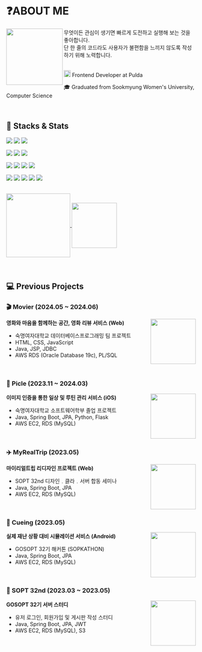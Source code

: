 
# ❓ABOUT ME
<img height="150" align="left" src="https://github.com/user-attachments/assets/b8d518d5-9930-48d4-813e-1eeea2b2428d"/>


무엇이든 관심이 생기면 빠르게 도전하고 실행해 보는 것을 좋아합니다.<br/>
단 한 줄의 코드라도 사용자가 불편함을 느끼지 않도록 작성하기 위해 노력합니다.<br/>
<br/>
<p>
  <img src="https://pulda.net/img/footer_logo.da7ac1ad.png", width=18, height=18> Frontend Developer at Pulda
</p>
<p>
  🎓 Graduated from Sookmyung Women's University, Computer Science
</p>
<br/>

## 🚀 Stacks & Stats

<p>
  <img src="https://img.shields.io/badge/Dart-0175C2?style=flat-square&logo=dart&logoColor=white">
  <img src="https://img.shields.io/badge/Flutter-02569B?style=flat-square&logo=flutter&logoColor=white">
  <img src="https://img.shields.io/badge/GetX-8A2BE2?style=flat-square&logo=flutter&logoColor=white">
</p>
<p>
  <img src="https://img.shields.io/badge/Java-1A6C80?style=flat-square&logo=openjdk&logoColor=white">
  <img src="https://img.shields.io/badge/Spring Boot-6DB33F?style=flat-square&logo=spring&logoColor=white">
  <img src="https://img.shields.io/badge/Hibernate-59666C?style=flat-square&logo=Hibernate&logoColor=white">
</p>
<p>
  <img src="https://img.shields.io/badge/MYSQL-4479A1?style=flat-square&logo=MYSQL&logoColor=white">
  <img src="https://img.shields.io/badge/Amazon EC2-FF9900?style=flat-square&logo=amazonec2&logoColor=white">
  <img src="https://img.shields.io/badge/Amazon RDS-527FFF?style=flat-square&logo=amazonrds&logoColor=white">
  <img src="https://img.shields.io/badge/Amazon S3-569A31?style=flat-square&logo=amazons3&logoColor=white">
</p>
<p>
  <img src="https://img.shields.io/badge/Jira-0052CC?style=flat-square&logo=Jira&logoColor=white"/>
  <img src="https://img.shields.io/badge/Confluence-172B4D?style=flat-square&logo=Confluence&logoColor=white"/>
  <img src="https://img.shields.io/badge/Notion-000000?style=flat-square&logo=Notion&logoColor=white"/>
  <img src="https://img.shields.io/badge/GitHub-181717?style=flat-square&logo=GitHub&logoColor=white"/>
  <img src="https://img.shields.io/badge/Git-F05032?style=flat-square&logo=Git&logoColor=white"/>
</p>
<br/>

<a href="https://github.com/anuraghazra/github-readme-stats">
  <img height=170 align="center" src="https://github-readme-stats.vercel.app/api?username=jelliijoa&theme=tokyonight&border_radius=15&hide_border=true" />
</a>
<a href="https://github.com/anuraghazra/convoychat">
  <img height=120 align="center" src="https://github-readme-stats.vercel.app/api/top-langs?username=jelliijoa&layout=compact&size_weight=0.5&count_weight=0.5&langs_count=8&card_width=320&theme=tokyonight&border_radius=15&hide_border=true" />
</a>
<br/><br/><br/>

## 💻 Previous Projects

<h3> 🎬 Movier (2024.05 ~ 2024.06) </h3>
<img height="120" align="right" src="https://github-readme-stats.vercel.app/api/pin/?username=TEAM-SMCS4K&repo=Movier&border_radius=15"/>

**영화와 마음을 함께하는 공간, 영화 리뷰 서비스 (Web)**

- 숙명여자대학교 데이터베이스프로그래밍 팀 프로젝트  
- HTML, CSS, JavaScript  
- Java, JSP, JDBC  
- AWS RDS (Oracle Database 19c), PL/SQL  
<br/><br/>


<h3> 🥒 Picle (2023.11 ~ 2024.03) </h3>
<img height="120" align="right" src="https://github-readme-stats.vercel.app/api/pin/?username=Team-Picle&repo=Picle-Server&border_radius=15"/>

**이미지 인증을 통한 일상 및 루틴 관리 서비스 (iOS)**

- 숙명여자대학교 소프트웨어학부 졸업 프로젝트  
- Java, Spring Boot, JPA, Python, Flask  
- AWS EC2, RDS (MySQL)  
<br/><br/>


<h3> ✈️ MyRealTrip (2023.05) </h3>
<img height="120" align="right" src="https://github-readme-stats.vercel.app/api/pin/?username=GOSOPT-CDS-TEAM4&repo=MyRealTripServer&border_radius=15"/>

**마이리얼트립 리디자인 프로젝트 (Web)**

- SOPT 32nd 디자인﹒클라﹒서버 합동 세미나
- Java, Spring Boot, JPA  
- AWS EC2, RDS (MySQL)  
<br/><br/>


<h3> 🚨 Cueing (2023.05) </h3>
<img height="120" align="right" src="https://github-readme-stats.vercel.app/api/pin/?username=SOPKATHON-9th&repo=Cueing-SERVER&border_radius=15"/>

**실제 재난 상황 대비 시뮬레이션 서비스 (Android)**

- GOSOPT 32기 해커톤 (SOPKATHON)  
- Java, Spring Boot, JPA  
- AWS EC2, RDS (MySQL)  
<br/><br/>


<h3> 🌟 SOPT 32nd (2023.03 ~ 2023.05) </h3>

<img height="120" align="right" src="https://github-readme-stats.vercel.app/api/pin/?username=GO-SOPT-SERVER&repo=KimYoonJi&border_radius=15"/>

**GOSOPT 32기 서버 스터디**

- 유저 로그인, 회원가입 및 게시판 작성 스터디  
- Java, Spring Boot, JPA, JWT  
- AWS EC2, RDS (MySQL), S3
<br/><br/><br/>
